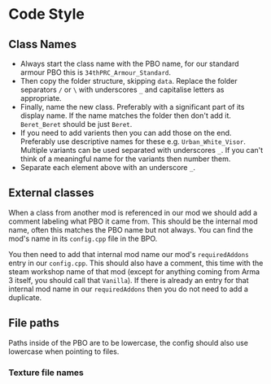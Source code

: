 # Code Style
## Class Names
* Always start the class name with the PBO name, for our standard armour PBO this is `34thPRC_Armour_Standard`.
* Then copy the folder structure, skipping `data`. Replace the folder separators `/` or `\` with underscores `_` and capitalise letters as appropriate.
* Finally, name the new class. Preferably with a significant part of its display name. If the name matches the folder then don't add it. `Beret_Beret` should be just `Beret`.
* If you need to add varients then you can add those on the end. Preferably use descriptive names for these e.g. `Urban_White_Visor`. Multiple variants can be used separated with underscores `_`. If you can't think of a meaningful name for the variants then number them.
* Separate each element above with an underscore `_`.

## External classes
When a class from another mod is referenced in our mod we should add a comment labeling what PBO it came from. This should be the internal mod name, often this matches the PBO name but not always. You can find the mod's name in its `config.cpp` file in the BPO.

You then need to add that internal mod name our mod's `requiredAddons` entry in our `config.cpp`. This should also have a comment, this time with the steam workshop name of that mod (except for anything coming from Arma 3 itself, you should call that `Vanilla`). If there is already an entry for that internal mod name in our `requiredAddons` then you do not need to add a duplicate.

## File paths
Paths inside of the PBO are to be lowercase, the config should also use lowercase when pointing to files.

### Texture file names
